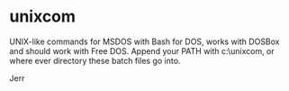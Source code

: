 # unixcom
UNIX-like commands for MSDOS with Bash for DOS, works with DOSBox and should work with Free DOS.
Append your PATH with c:\unixcom, or where ever directory these batch files go into.

Jerr
